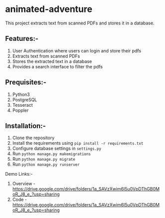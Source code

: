# animated-adventure

This project extracts text from scanned PDFs and stores it in a database. 

## Features:-

1. User Authentication where users can login and store their pdfs
2. Extracts text from scanned PDFs
3. Stores the extracted text in a database
4. Provides a search interface to filter the pdfs


## Prequisites:-

1. Python3
2. PostgreSQL
3. Tesseract
4. Poppler


## Installation:-

1. Clone the repository
2. Install the requirements using `pip install -r requirements.txt`
3. Configure database settings in `settings.py`
4. Run `python manage.py makemigrations`
5. Run `python manage.py migrate`
6. Run `python manage.py runserver`

Demo Links:-
1. Overview - https://drive.google.com/drive/folders/1a_SAVzXwim6I5u0VpDThGB0MoR_J8_e_?usp=sharing
2. Code - https://drive.google.com/drive/folders/1a_SAVzXwim6I5u0VpDThGB0MoR_J8_e_?usp=sharing
